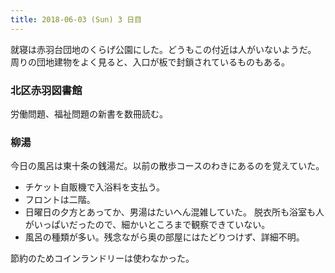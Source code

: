 ```yaml
---
title: 2018-06-03 (Sun) 3 日目
---
```


就寝は赤羽台団地のくらげ公園にした。どうもこの付近は人がいないようだ。
周りの団地建物をよく見ると、入口が板で封鎖されているものもある。

### 北区赤羽図書館

労働問題、福祉問題の新書を数冊読む。

### 柳湯

今日の風呂は東十条の銭湯だ。以前の散歩コースのわきにあるのを覚えていた。

* チケット自販機で入浴料を支払う。
* フロントは二階。
* 日曜日の夕方とあってか、男湯はたいへん混雑していた。
  脱衣所も浴室も人がいっぱいだったので、細かいところまで観察できていない。
* 風呂の種類が多い。残念ながら奥の部屋にはたどりつけず、詳細不明。

節約のためコインランドリーは使わなかった。
